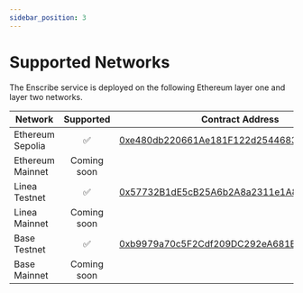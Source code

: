 ```yaml
---
sidebar_position: 3
---
```


# Supported Networks

The Enscribe service is deployed on the following Ethereum layer one and layer two networks.

| Network | Supported | Contract Address |
| ------- |:---------:| ---------------- |
| Ethereum Sepolia |✅| [0xe480db220661Ae181F122d2544683e405006c2eD](https://sepolia.etherscan.io/address/0xe480db220661Ae181F122d2544683e405006c2eD)|
| Ethereum Mainnet |Coming soon | |
| Linea Testnet |✅| [0x57732B1dE5cB25A6b2A8a2311e1A865ED16a484E](https://sepolia.lineascan.build/address/0x57732B1dE5cB25A6b2A8a2311e1A865ED16a484E)|
| Linea Mainnet | Coming soon | |
| Base Testnet |✅| [0xb9979a70c5F2Cdf209DC292eA681B0b704a602A6](https://sepolia.basescan.org/address/0xb9979a70c5F2Cdf209DC292eA681B0b704a602A6) |
| Base Mainnet | Coming soon | |



